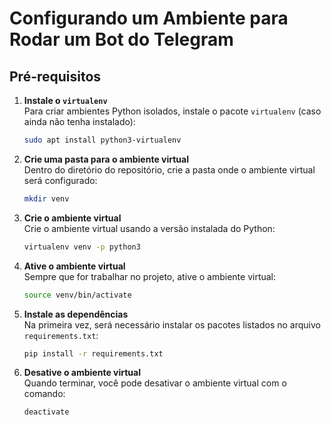 
# Configurando um Ambiente para Rodar um Bot do Telegram

## Pré-requisitos

1. **Instale o `virtualenv`**  
   Para criar ambientes Python isolados, instale o pacote `virtualenv` (caso ainda não tenha instalado):
   ```bash
   sudo apt install python3-virtualenv
   ```

2. **Crie uma pasta para o ambiente virtual**  
   Dentro do diretório do repositório, crie a pasta onde o ambiente virtual será configurado:
   ```bash
   mkdir venv
   ```

3. **Crie o ambiente virtual**  
   Crie o ambiente virtual usando a versão instalada do Python:
   ```bash
   virtualenv venv -p python3
   ```

4. **Ative o ambiente virtual**  
   Sempre que for trabalhar no projeto, ative o ambiente virtual:
   ```bash
   source venv/bin/activate
   ```

5. **Instale as dependências**  
   Na primeira vez, será necessário instalar os pacotes listados no arquivo `requirements.txt`:
   ```bash
   pip install -r requirements.txt
   ```

6. **Desative o ambiente virtual**  
   Quando terminar, você pode desativar o ambiente virtual com o comando:
   ```bash
   deactivate
   ```
